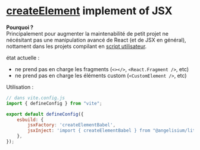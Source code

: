 # [createElement][index] implement of JSX

**Pourquoi ?**   
Principalement pour augmenter la maintenabilité de petit projet ne nécésitant
pas une manipulation avancé de React (et de JSX en général), nottament dans les
projets compilant en [script utilisateur][userscript].


état actuelle :
 - ne prend pas en charge les fragments (`<></>`, `<React.Fragment />`, etc)
 - ne prend pas en charge les éléments custom (`<CustomElement />`, etc)

Utilisation :

```js
// dans vite.config.js
import { defineConfig } from "vite";

export default defineConfig({
	esbuild: {
		jsxFactory: 'createElementBabel',
		jsxInject: 'import { createElementBabel } from "@angelisium/lite-jsx";'
	},
});
```

[index]: ./source/index.js
[userscript]: https://en.wikipedia.org/wiki/Userscript